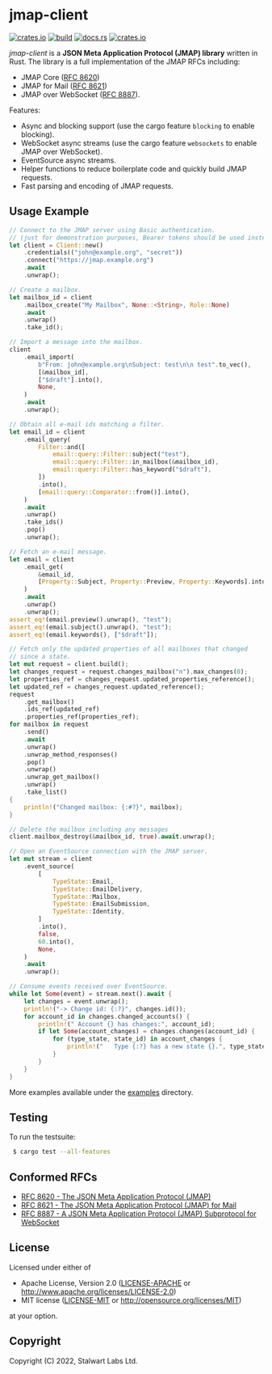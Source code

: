 # jmap-client

[![crates.io](https://img.shields.io/crates/v/jmap-client)](https://crates.io/crates/jmap-client)
[![build](https://github.com/stalwartlabs/jmap-client/actions/workflows/rust.yml/badge.svg)](https://github.com/stalwartlabs/jmap-client/actions/workflows/rust.yml)
[![docs.rs](https://img.shields.io/docsrs/jmap-client)](https://docs.rs/jmap-client)
[![crates.io](https://img.shields.io/crates/l/jmap-client)](http://www.apache.org/licenses/LICENSE-2.0)

_jmap-client_ is a **JSON Meta Application Protocol (JMAP) library** written in Rust. The library is a full implementation of the JMAP RFCs including:

- JMAP Core ([RFC 8620](https://datatracker.ietf.org/doc/html/rfc8620))
- JMAP for Mail ([RFC 8621](https://datatracker.ietf.org/doc/html/rfc8621)) 
- JMAP over WebSocket ([RFC 8887](https://datatracker.ietf.org/doc/html/rfc8887)).

Features:

- Async and blocking support (use the cargo feature ``blocking`` to enable blocking).
- WebSocket async streams (use the cargo feature ``websockets`` to enable JMAP over WebSocket).
- EventSource async streams.
- Helper functions to reduce boilerplate code and quickly build JMAP requests.
- Fast parsing and encoding of JMAP requests.

## Usage Example

```rust
// Connect to the JMAP server using Basic authentication.
// (just for demonstration purposes, Bearer tokens should be used instead)
let client = Client::new()
    .credentials(("john@example.org", "secret"))
    .connect("https://jmap.example.org")
    .await
    .unwrap();

// Create a mailbox.
let mailbox_id = client
    .mailbox_create("My Mailbox", None::<String>, Role::None)
    .await
    .unwrap()
    .take_id();

// Import a message into the mailbox.
client
    .email_import(
        b"From: john@example.org\nSubject: test\n\n test".to_vec(),
        [&mailbox_id],
        ["$draft"].into(),
        None,
    )
    .await
    .unwrap();

// Obtain all e-mail ids matching a filter.
let email_id = client
    .email_query(
        Filter::and([
            email::query::Filter::subject("test"),
            email::query::Filter::in_mailbox(&mailbox_id),
            email::query::Filter::has_keyword("$draft"),
        ])
        .into(),
        [email::query::Comparator::from()].into(),
    )
    .await
    .unwrap()
    .take_ids()
    .pop()
    .unwrap();

// Fetch an e-mail message.
let email = client
    .email_get(
        &email_id,
        [Property::Subject, Property::Preview, Property::Keywords].into(),
    )
    .await
    .unwrap()
    .unwrap();
assert_eq!(email.preview().unwrap(), "test");
assert_eq!(email.subject().unwrap(), "test");
assert_eq!(email.keywords(), ["$draft"]);

// Fetch only the updated properties of all mailboxes that changed
// since a state.
let mut request = client.build();
let changes_request = request.changes_mailbox("n").max_changes(0);
let properties_ref = changes_request.updated_properties_reference();
let updated_ref = changes_request.updated_reference();
request
    .get_mailbox()
    .ids_ref(updated_ref)
    .properties_ref(properties_ref);
for mailbox in request
    .send()
    .await
    .unwrap()
    .unwrap_method_responses()
    .pop()
    .unwrap()
    .unwrap_get_mailbox()
    .unwrap()
    .take_list()
{
    println!("Changed mailbox: {:#?}", mailbox);
}

// Delete the mailbox including any messages
client.mailbox_destroy(&mailbox_id, true).await.unwrap();

// Open an EventSource connection with the JMAP server.
let mut stream = client
    .event_source(
        [
            TypeState::Email,
            TypeState::EmailDelivery,
            TypeState::Mailbox,
            TypeState::EmailSubmission,
            TypeState::Identity,
        ]
        .into(),
        false,
        60.into(),
        None,
    )
    .await
    .unwrap();

// Consume events received over EventSource.
while let Some(event) = stream.next().await {
    let changes = event.unwrap();
    println!("-> Change id: {:?}", changes.id());
    for account_id in changes.changed_accounts() {
        println!(" Account {} has changes:", account_id);
        if let Some(account_changes) = changes.changes(account_id) {
            for (type_state, state_id) in account_changes {
                println!("   Type {:?} has a new state {}.", type_state, state_id);
            }
        }
    }
}
```

More examples available under the [examples](examples) directory. 

## Testing

To run the testsuite:

```bash
 $ cargo test --all-features
```

## Conformed RFCs

- [RFC 8620 - The JSON Meta Application Protocol (JMAP)](https://datatracker.ietf.org/doc/html/rfc8620)
- [RFC 8621 - The JSON Meta Application Protocol (JMAP) for Mail](https://datatracker.ietf.org/doc/html/rfc8621)
- [RFC 8887 - A JSON Meta Application Protocol (JMAP) Subprotocol for WebSocket](https://datatracker.ietf.org/doc/html/rfc8887)

## License

Licensed under either of

 * Apache License, Version 2.0 ([LICENSE-APACHE](LICENSE-APACHE) or http://www.apache.org/licenses/LICENSE-2.0)
 * MIT license ([LICENSE-MIT](LICENSE-MIT) or http://opensource.org/licenses/MIT)

at your option.

## Copyright

Copyright (C) 2022, Stalwart Labs Ltd.

